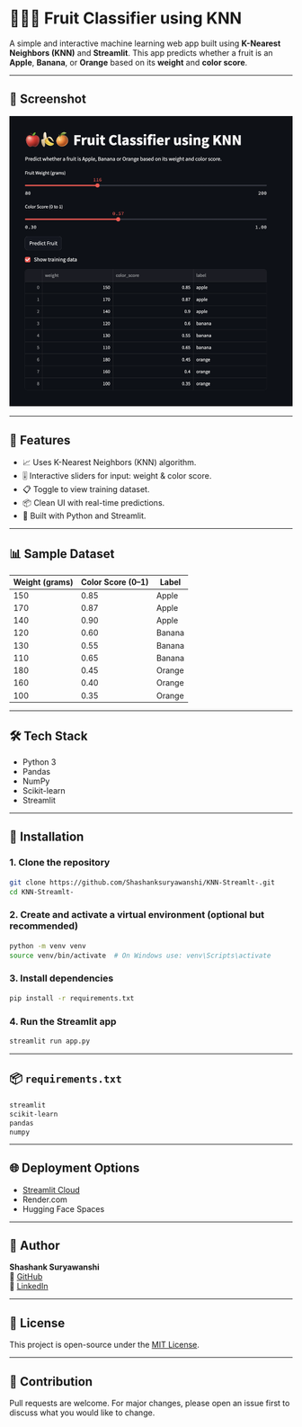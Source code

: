 
# 🍎🍌🍊 Fruit Classifier using KNN

A simple and interactive machine learning web app built using **K-Nearest Neighbors (KNN)** and **Streamlit**. This app predicts whether a fruit is an **Apple**, **Banana**, or **Orange** based on its **weight** and **color score**.

---

## 📸 Screenshot

![Fruit Classifier](./fruit_classifier_ui.png)

---

## 🧠 Features

- 📈 Uses K-Nearest Neighbors (KNN) algorithm.
- 🎚 Interactive sliders for input: weight & color score.
- 📋 Toggle to view training dataset.
- 📦 Clean UI with real-time predictions.
- 🚀 Built with Python and Streamlit.

---

## 📊 Sample Dataset

| Weight (grams) | Color Score (0–1) | Label  |
|----------------|-------------------|--------|
| 150            | 0.85              | Apple  |
| 170            | 0.87              | Apple  |
| 140            | 0.90              | Apple  |
| 120            | 0.60              | Banana |
| 130            | 0.55              | Banana |
| 110            | 0.65              | Banana |
| 180            | 0.45              | Orange |
| 160            | 0.40              | Orange |
| 100            | 0.35              | Orange |

---

## 🛠 Tech Stack

- Python 3
- Pandas
- NumPy
- Scikit-learn
- Streamlit

---

## 🔧 Installation

### 1. Clone the repository
```bash
git clone https://github.com/Shashanksuryawanshi/KNN-Streamlt-.git
cd KNN-Streamlt-
```

### 2. Create and activate a virtual environment (optional but recommended)
```bash
python -m venv venv
source venv/bin/activate  # On Windows use: venv\Scripts\activate
```

### 3. Install dependencies
```bash
pip install -r requirements.txt
```

### 4. Run the Streamlit app
```bash
streamlit run app.py
```

---

## 📦 `requirements.txt`

```
streamlit
scikit-learn
pandas
numpy
```

---

## 🌐 Deployment Options

- [Streamlit Cloud](https://share.streamlit.io/)
- Render.com
- Hugging Face Spaces

---

## 👤 Author

**Shashank Suryawanshi**  
🔗 [GitHub](https://github.com/Shashanksuryawanshi)  
📧 [LinkedIn](https://www.linkedin.com/in/shashanksuryawanshi)

---

## 📝 License

This project is open-source under the [MIT License](LICENSE).

---

## 🙌 Contribution

Pull requests are welcome. For major changes, please open an issue first to discuss what you would like to change.

